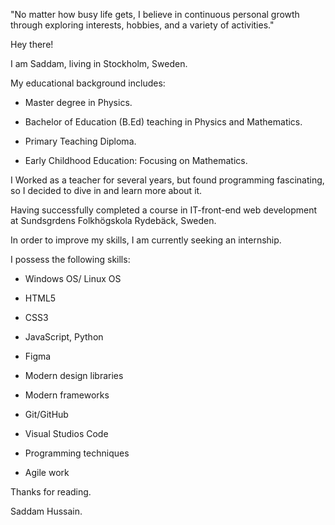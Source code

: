 "No matter how busy life gets, I believe in continuous personal growth through exploring interests, hobbies, and a variety of activities."

Hey there!

I am Saddam, living in Stockholm, Sweden. 

My educational background includes:

- Master degree in Physics.

- Bachelor of Education (B.Ed) teaching in Physics and Mathematics.

- Primary Teaching Diploma.

- Early Childhood Education: Focusing on Mathematics. 

I Worked as a teacher for several years, but found programming fascinating, so I decided to dive in and learn more about it.

Having successfully completed a course in IT-front-end web development at Sundsgrdens Folkhögskola Rydebäck, Sweden.

In order to improve my skills, I am currently seeking an internship. 

I possess the following skills:

- Windows OS/ Linux OS

- HTML5

- CSS3

- JavaScript, Python

- Figma

- Modern design libraries

- Modern frameworks

- Git/GitHub

- Visual Studios Code

- Programming techniques

- Agile work



Thanks for reading.

Saddam Hussain.
